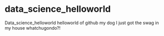 # data_science_helloworld
Data_science_helloworld
helloworld of github
my dog I just got the swag in my house whatchugondo?!